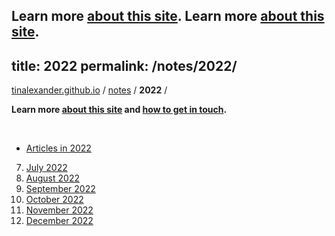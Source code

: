 **Learn more [about this site](https://tinalexander.github.io/notes/).** 
**Learn more [about this site](https://tinalexander.github.io/notes/).** 
---
title: 2022
permalink: /notes/2022/
---

[tinalexander.github.io](https://tinalexander.github.io/) / [notes](https://tinalexander.github.io/notes/) / **2022** /

**Learn more [about this site](https://tinalexander.github.io/notes/) and [how to get in touch](https://github.com/tinalexander#about-me).** 

<br>

- [Articles in 2022](https://tinalexander.github.io/notes/2022/articles)

7. [July 2022](https://tinalexander.github.io/notes/2022/07)
8. [August 2022](https://tinalexander.github.io/notes/2022/08)
9. [September 2022](https://tinalexander.github.io/notes/2022/09)
10. [October 2022](https://tinalexander.github.io/notes/2022/10)
11. [November 2022](https://tinalexander.github.io/notes/2022/11)
12. [December 2022](https://tinalexander.github.io/notes/2022/12)
